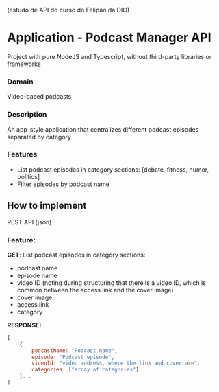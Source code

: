 (estudo de API do curso do Felipão da DIO)  
# Application - Podcast Manager API  
Project with pure NodeJS and Typescript, without third-party libraries or frameworks

### Domain  
Video-based podcasts

### Description  
An app-style application that centralizes different podcast episodes separated by category

### Features  
- List podcast episodes in category sections: [debate, fitness, humor, politics]  
- Filter episodes by podcast name

## How to implement  
REST API (json)

### Feature:  
**GET**: List podcast episodes in category sections:  
- podcast name  
- episode name  
- video ID (noting during structuring that there is a video ID, which is common between the access link and the cover image)  
- cover image  
- access link  
- category

**RESPONSE:**

```js
[
    {
        podcastName: "Podcast name",
        episode: "Podcast episode",
        videoId: "video address, where the link and cover are",
        categories: ["array of categories"]
    }...
]
